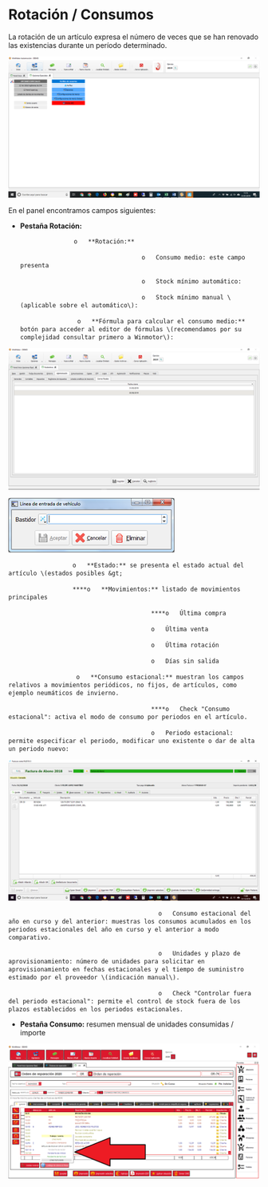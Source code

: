 # Rotación / Consumos

La rotación de un artículo expresa el número de veces que se han renovado las existencias durante un período determinado.

![](../../../../.gitbook/assets/image%20%2871%29.png)

En el panel encontramos campos siguientes:

* **Pestaña Rotación:**

                     o   **Rotación:** 

                                        o   Consumo medio: este campo presenta 

                                        o   Stock mínimo automático:

                                        o   Stock mínimo manual \(aplicable sobre el automático\):

                      o   **Fórmula para calcular el consumo medio:** botón para acceder al editor de fórmulas \(recomendamos por su complejidad consultar primero a Winmotor\):

![](../../../../.gitbook/assets/image%20%2882%29.png)

![Editor de f&#xF3;rmulas integrado](../../../../.gitbook/assets/image%20%28503%29.png)

                      o   **Estado:** se presenta el estado actual del artículo \(estados posibles &gt; 

                      ****o   **Movimientos:** listado de movimientos principales

                                            ****o   Última compra

                                            o   Última venta

                                            o   Última rotación

                                            o   Días sin salida

                       o   **Consumo estacional:** muestran los campos relativos a movimientos periódicos, no fijos, de artículos, como ejemplo neumáticos de invierno.

                                            ****o   Check "Consumo estacional": activa el modo de consumo por periodos en el artículo.

                                            o   Periodo estacional: permite especificar el periodo, modificar uno existente o dar de alta un periodo nuevo:

![Alta de un periodo](../../../../.gitbook/assets/image%20%2815%29.png)

                                              o   Consumo estacional del año en curso y del anterior: muestras los consumos acumulados en los periodos estacionales del año en curso y el anterior a modo comparativo.

                                              o   Unidades y plazo de aprovisionamiento: número de unidades para solicitar en aprovisionamiento en fechas estacionales y el tiempo de suministro estimado por el proveedor \(indicación manual\).

                                              o   Check "Controlar fuera del periodo estacional": permite el control de stock fuera de los plazos establecidos en los periodos estacionales.

* **Pestaña Consumo:** resumen mensual de unidades consumidas / importe

![](../../../../.gitbook/assets/image%20%28528%29.png)


